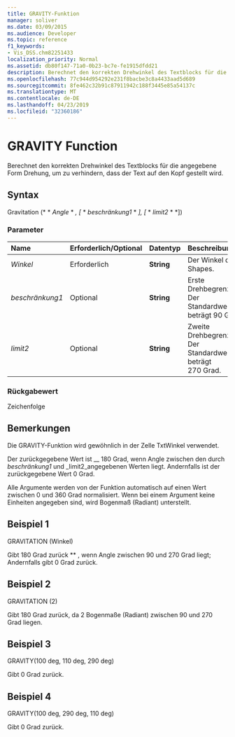 ```yaml
---
title: GRAVITY-Funktion
manager: soliver
ms.date: 03/09/2015
ms.audience: Developer
ms.topic: reference
f1_keywords:
- Vis_DSS.chm82251433
localization_priority: Normal
ms.assetid: db80f147-71a0-0b23-bc7e-fe1915dfdd21
description: Berechnet den korrekten Drehwinkel des Textblocks für die angegebene Form Drehung, um zu verhindern, dass der Text auf den Kopf gestellt wird.
ms.openlocfilehash: 77c944d954292e231f8bacbe3c8a4433aad5d689
ms.sourcegitcommit: 8fe462c32b91c87911942c188f3445e85a54137c
ms.translationtype: MT
ms.contentlocale: de-DE
ms.lasthandoff: 04/23/2019
ms.locfileid: "32360186"
---
```

# <a name="gravity-function"></a>GRAVITY Function

Berechnet den korrekten Drehwinkel des Textblocks für die angegebene Form Drehung, um zu verhindern, dass der Text auf den Kopf gestellt wird.
  
## <a name="syntax"></a>Syntax

Gravitation (* * *Angle* * *, [* * *beschränkung1* * *], [* * *limit2* * *]) 
  
### <a name="parameters"></a>Parameter

|**Name**|**Erforderlich/Optional**|**Datentyp**|**Beschreibung**|
|:-----|:-----|:-----|:-----|
| _Winkel_ <br/> |Erforderlich  <br/> |**String** <br/> | Der Winkel des Shapes.  <br/> |
| _beschränkung1_ <br/> |Optional  <br/> |**String** <br/> |Erste Drehbegrenzung. Der Standardwert beträgt 90 Grad.  <br/> |
| _limit2_ <br/> |Optional  <br/> |**String** <br/> |Zweite Drehbegrenzung. Der Standardwert beträgt 270 Grad.  <br/> |
   
### <a name="return-value"></a>Rückgabewert

Zeichenfolge
  
## <a name="remarks"></a>Bemerkungen

Die GRAVITY-Funktion wird gewöhnlich in der Zelle TxtWinkel verwendet. 
  
Der zurückgegebene Wert ist __ 180 Grad, wenn Angle zwischen den durch _beschränkung1_ und _limit2_angegebenen Werten liegt. Andernfalls ist der zurückgegebene Wert 0 Grad.
  
Alle Argumente werden von der Funktion automatisch auf einen Wert zwischen 0 und 360 Grad normalisiert. Wenn bei einem Argument keine Einheiten angegeben sind, wird Bogenmaß (Radiant) unterstellt. 
  
## <a name="example-1"></a>Beispiel 1

GRAVITATION (Winkel)
  
Gibt 180 Grad zurück ** , wenn Angle zwischen 90 und 270 Grad liegt; Andernfalls gibt 0 Grad zurück. 
  
## <a name="example-2"></a>Beispiel 2

GRAVITATION (2)
  
Gibt 180 Grad zurück, da 2 Bogenmaße (Radiant) zwischen 90 und 270 Grad liegen.
  
## <a name="example-3"></a>Beispiel 3

GRAVITY(100 deg, 110 deg, 290 deg)
  
Gibt 0 Grad zurück.
  
## <a name="example-4"></a>Beispiel 4

GRAVITY(100 deg, 290 deg, 110 deg)
  
Gibt 0 Grad zurück.
  

